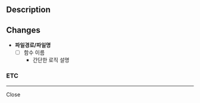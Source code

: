 ## Description

<!-- 어떤 기능을 개발했는지 작성합니다. -->

## Changes

- **파일경로/파일명**
    - [ ] 함수 이름
        - 간단한 로직 설명

<!-- "주요 파일"의 변경사항을 작성하고 간단히 로직을 설명합니다. -->

<!-- 예시 
- **account/service/AccountService.java**
  - [ ] join();
    - 가입 가능한 username 및 password인지 확인 후 repository에 저장합니다.
-->

### ETC

<!-- 추가 전달사항을 작성합니다. -->

<!-- 예시
#### 주의사항
- ```username : admin, password : admin``` 사용자는 이미 추가되어 있습니다.
-->

---
Close
<!-- issue 번호를 기입합니다. -->
<!-- 예시 Close #1 -->
